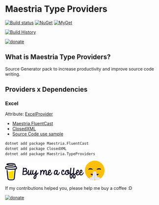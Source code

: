 # Maestria Type Providers

[![Build status](https://ci.appveyor.com/api/projects/status/mvosd40vqsgrvkr0/branch/master?svg=true)](https://ci.appveyor.com/project/fabionaspolini/typeproviders/branch/master)
[![NuGet](https://buildstats.info/nuget/Maestria.TypeProviders)](https://www.nuget.org/packages/Maestria.TypeProviders)
[![MyGet](https://img.shields.io/myget/maestrianet/v/Maestria.TypeProviders?label=MyGet)](https://www.myget.org/feed/maestrianet/package/nuget/Maestria.TypeProviders)

[![Build History](https://buildstats.info/appveyor/chart/fabionaspolini/typeproviders?branch=master)](https://ci.appveyor.com/project/fabionaspolini/typeproviders/history?branch=master)

[![donate](https://www.paypalobjects.com/en_US/i/btn/btn_donate_LG.gif)](https://www.paypal.com/donate?hosted_button_id=8RSES6GAYH9BL)

## What is Maestria Type Providers?

Source Generator pack to increase productivity and improve source code writing.

## Providers x Dependencies

### Excel

Attribute: [ExcelProvider](src/Excel/ExcelProviderAttribute.cs)

- [Maestria.FluentCast](https://github.com/MaestriaNet/FluentCast)
- [ClosedXML](https://github.com/ClosedXML/ClosedXML)
- [Source Code use sample](samples/ExcelSample/Program.cs#L12)

```bash
dotnet add package Maestria.FluentCast
dotnet add package ClosedXML
dotnet add package Maestria.TypeProviders
```

[![buy-me-a-coffee](resources/buy-me-a-coffee.png)](https://www.paypal.com/donate?hosted_button_id=8RSES6GAYH9BL)
[![smile.png](resources/smile.png)](https://www.paypal.com/donate?hosted_button_id=8RSES6GAYH9BL)

If my contributions helped you, please help me buy a coffee :D

[![donate](https://www.paypalobjects.com/en_US/i/btn/btn_donate_LG.gif)](https://www.paypal.com/donate?hosted_button_id=8RSES6GAYH9BL)
